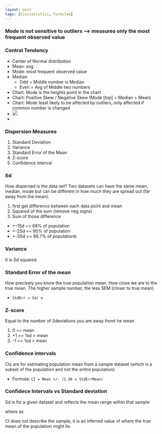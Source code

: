 ```yaml
---
layout: post
tags: [biostatistics, formulae]
---
```



### Mode is not sensitive to outliers --> measures only the most frequent observed value

### Central Tendency

- Center of Normal distribution
- Mean: avg
- Mode: most frequent observed value
- Median 
    - Odd = Middle number is Median
    - Even = Avg of Middle two numbers
- Chart: Mode is the heights point in the chart
- Chart: Positive Skew / Negative Skew (Mode [top] > Median > Mean)
- Chart: Mode least likely to be affected by outliers, only affected if common number is changed
- ![](https://i.pinimg.com/originals/63/3d/f8/633df8ee468b9860bfb9d8fc01d5fc5d.jpg)
- 

### Dispersion Measures

1. Standard Deviation
2. Variance
3. Standard Error of the Mean
4. Z-score
5. Confidence interval

### Sd

How dispersed is the data set? Two datasets can have the same mean, median, mode but can be different in how much they are spread out (far away from the mean).

1. first get difference between each data point and mean
3. Squared of the sum (remove neg signs)
2. Sum of those difference

- +-1Sd == 68% of population
- +-2Sd == 95% of population
- +-3Sd == 98.7% of populationb

### Variance

It is Sd squared. 

### Standard Error of the mean

How precisely you know the true population mean. How close we are to the true mean. The higher sample number, the less SEM (closer to true mean)

- `StdErr = Sd/ n`

### Z-score

Equal to the number of Sdeviations you are away fromt he mean

1. 0 == mean
2. +1 == 1sd > mean
3. -1 == 1sd < mean


### Confidence intervals

CIs are for estimating population mean from a sample dataset (which is a subset of the population and not the entire population)

- Formula: `CI = Mean +/- (1.96 x StdErrMean)`


### Confidece Intervals vs Standard deviation

Sd is for a given dataset and reflects the mean range within that sample

where as

CI does not describe the sample, it is an inferred value of where the true mean of the population might lie.


